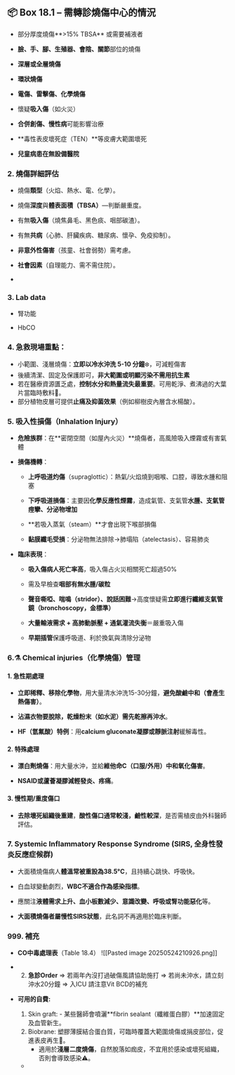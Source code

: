 ## 📦 Box 18.1 – 需轉診燒傷中心的情況

- 部分厚度燒傷**>15% TBSA** 或需要補液者
    
- **臉、手、腳、生殖器、會陰、關節**部位的燒傷
    
- **深層或全層燒傷**
    
- **環狀燒傷**
    
- **電傷、雷擊傷、化學燒傷**
    
- 懷疑**吸入傷**（如火災）
    
- **合併創傷、慢性病**可能影響治療
    
- **毒性表皮壞死症（TEN）**等皮膚大範圍壞死
    
- **兒童病患在無設備醫院**

### 2. **燒傷詳細評估**

- 燒傷**類型**（火焰、熱水、電、化學）。
    
- 燒傷**深度**與**體表面積（TBSA）**—判斷嚴重度。
    
- 有無**吸入傷**（燒焦鼻毛、黑色痰、咽部碳渣）。
    
- 有無**共病**（心肺、肝臟疾病、糖尿病、懷孕、免疫抑制）。
    
- **非意外性傷害**（孩童、社會弱勢）需考慮。
    
- **社會因素**（自理能力、需不需住院）。
- 
### 3. **Lab data**

- 腎功能
    
- HbCO

### 4. **急救現場重點**：
- 小範圍、淺層燒傷：**立即以冷水沖洗 5-10 分鐘**❄️，可減輕傷害
- 後續清潔、固定及保護即可，**非大範圍或明顯污染不需用抗生素**
- 若在醫療資源匱乏處，**控制水分和熱量流失最重要**。可用乾淨、煮沸過的大葉片當臨時敷料🌿。
- 部分植物皮層可提供**止痛及抑菌效果**（例如柳樹皮內層含水楊酸）。

### 5. **吸入性損傷（Inhalation Injury）**

- **危險族群**：在**密閉空間（如屋內火災）**燒傷者，高風險吸入煙霧或有害氣體
    
- **損傷機轉**：
    
    - **上呼吸道灼傷**（supraglottic）：熱氣/火焰燒到咽喉、口腔，導致水腫和阻塞
        
    - **下呼吸道損傷**：主要因**化學反應性煙霧**，造成氣管、支氣管**水腫、支氣管痙攣、分泌物增加**
        
    - **若吸入蒸氣（steam）**才會出現下喉部損傷
        
    - **黏膜纖毛受損**：分泌物無法排除→肺塌陷（atelectasis）、容易肺炎
        
- **臨床表現**：
    
    - **吸入傷病人死亡率高**，吸入傷占火災相關死亡超過50%
        
    - 需及早檢查**咽部有無水腫/碳粒**
        
    - **聲音嘶啞、喘鳴（stridor）、說話困難**→高度懷疑需**立即進行纖維支氣管鏡（bronchoscopy，金標準）**
        
    - **大量輸液需求 + 高肺動脈壓 + 通氣灌流失衡**＝嚴重吸入傷
        
    - **早期插管**保護呼吸道、利於換氣與清除分泌物


### 6.⚗️ Chemical injuries（化學燒傷）管理

#### 1. **急性期處理**
- **立即稀釋、移除化學物**，用大量清水沖洗15-30分鐘，**避免酸鹼中和（會產生熱傷害）**。
    
- **沾濕衣物要脫除，乾燥粉末（如水泥）需先乾擦再沖水**。
    
- **HF（氫氟酸）特例**：用**calcium gluconate凝膠或靜脈注射**緩解毒性。 
#### 2. **特殊處理**
- **漂白劑燒傷**：用大量水沖，並給**維他命C（口服/外用）中和氧化傷害**。
    
- **NSAID或蘆薈凝膠減輕發炎、疼痛**。
#### 3. **慢性期/重度傷口**
- **去除壞死組織後重建**，**酸性傷口通常較淺，鹼性較深**，是否需植皮由外科醫師評估。
### 7. **Systemic Inflammatory Response Syndrome (SIRS, 全身性發炎反應症候群)**

- 大面積燒傷病人**體溫常被重設為38.5°C**，且持續心跳快、呼吸快。
    
- 白血球變動劇烈，**WBC不適合作為感染指標**。
    
- 應關注**液體需求上升、血小板數減少、意識改變、呼吸或腎功能惡化**等。
    
- **大面積燒傷者屬慢性SIRS狀態**，此名詞不再適用於臨床判斷。
### 999. 補充
- **CO中毒處理表**（Table 18.4）
![[Pasted image 20250524210926.png]]
- 2. **急診Order**
	=> 若兩年內沒打過破傷風請協助施打
	=> 若尚未沖水，請立刻沖水20分鐘
	=> 入ICU 請注意Vit BCD的補充

- **可用的自費:**
	1. Skin graft: - 某些醫師會噴灑**fibrin sealant（纖維蛋白膠）**加速固定及血管新生。
	2. Biobrane:  塑膠薄膜結合蛋白質，可臨時覆蓋大範圍燒傷或捐皮部位，促進表皮再生🧪。
        - 適用於**淺層二度燒傷**，自然脫落如痂皮，不宜用於感染或壞死組織，否則會導致感染⚠️。
	- 